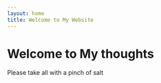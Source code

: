 ```yaml
---
layout: home
title: Welcome to My Website
---
```


# Welcome to My thoughts

Please take all with a pinch of salt